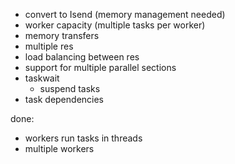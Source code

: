 - convert to Isend (memory management needed)
- worker capacity (multiple tasks per worker)
- memory transfers
- multiple res
- load balancing between res
- support for multiple parallel sections
- taskwait
  - suspend tasks
- task dependencies

done:
+ workers run tasks in threads
+ multiple workers
